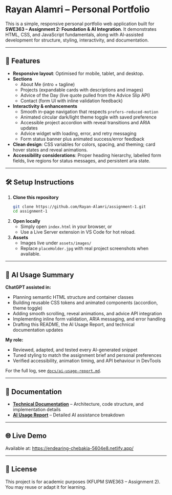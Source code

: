 ﻿# Rayan Alamri – Personal Portfolio

This is a simple, responsive personal portfolio web application built for **SWE363 – Assignment 2: Foundation & AI Integration**.
It demonstrates HTML, CSS, and JavaScript fundamentals, along with AI-assisted development for structure, styling, interactivity, and documentation.

---

## 🚀 Features

- **Responsive layout**: Optimised for mobile, tablet, and desktop.
- **Sections**
  - About Me (intro + tagline)
  - Projects (expandable cards with descriptions and images)
  - Advice of the Day (live quote pulled from the Advice Slip API)
  - Contact (form UI with inline validation feedback)
- **Interactivity & enhancements**
  - Smooth in-page navigation that respects `prefers-reduced-motion`
  - Animated circular dark/light theme toggle with saved preference
  - Accessible project accordion with reveal transitions and ARIA updates
  - Advice widget with loading, error, and retry messaging
  - Form status banner plus animated success/error feedback
- **Clean design**: CSS variables for colors, spacing, and theming; card hover states and reveal animations.
- **Accessibility considerations**: Proper heading hierarchy, labelled form fields, live regions for status messages, and persistent aria state.

---

## 🛠 Setup Instructions

1. **Clone this repository**
   ```bash
   git clone https://github.com/Rayan-Alamri/assignment-1.git
   cd assignment-1
   ```
2. **Open locally**
   - Simply open `index.html` in your browser, or
   - Use a Live Server extension in VS Code for hot reload.
3. **Assets**
   - Images live under `assets/images/`
   - Replace `placeHolder.jpg` with real project screenshots when available.

---

## 🤖 AI Usage Summary

**ChatGPT assisted in:**
- Planning semantic HTML structure and container classes
- Building reusable CSS tokens and animated components (accordion, theme toggle)
- Adding smooth scrolling, reveal animations, and advice API integration
- Implementing inline form validation, ARIA messaging, and error handling
- Drafting this README, the AI Usage Report, and technical documentation updates

**My role:**
- Reviewed, adapted, and tested every AI-generated snippet
- Tuned styling to match the assignment brief and personal preferences
- Verified accessibility, animation timing, and API behaviour in DevTools

For the full log, see [`docs/ai-usage-report.md`](docs/ai-usage-report.md).

---

## 📄 Documentation

- **[Technical Documentation](docs/technical-documentation.md)** – Architecture, code structure, and implementation details
- **[AI Usage Report](docs/ai-usage-report.md)** – Detailed AI assistance breakdown

---

## 🌐 Live Demo

Available at: https://endearing-chebakia-5604e8.netlify.app/

---

## 📄 License

This project is for academic purposes (KFUPM SWE363 – Assignment 2).
You may reuse or adapt it for learning.
